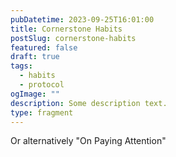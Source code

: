 ```yaml
---
pubDatetime: 2023-09-25T16:01:00
title: Cornerstone Habits
postSlug: cornerstone-habits
featured: false
draft: true
tags:
  - habits
  - protocol
ogImage: ""
description: Some description text.
type: fragment
---
```

Or alternatively "On Paying Attention"